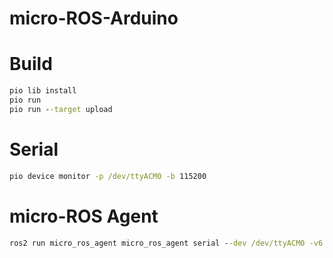 # micro-ROS-Arduino

# Build
``` cmd
pio lib install
pio run
pio run --target upload
```

# Serial
``` cmd
pio device monitor -p /dev/ttyACM0 -b 115200
```

# micro-ROS Agent
``` cmd
ros2 run micro_ros_agent micro_ros_agent serial --dev /dev/ttyACM0 -v6
```

